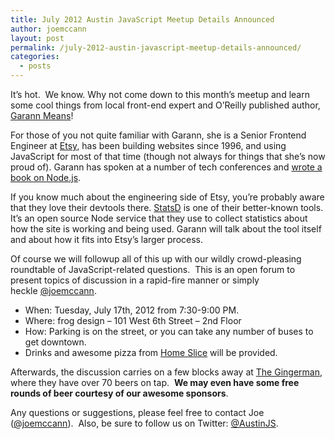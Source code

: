 ```yaml
---
title: July 2012 Austin JavaScript Meetup Details Announced
author: joemccann
layout: post
permalink: /july-2012-austin-javascript-meetup-details-announced/
categories:
  - posts
---
```

It&#8217;s hot.  We know. Why not come down to this month&#8217;s meetup and learn some cool things from local front-end expert and O&#8217;Reilly published author, [Garann Means][1]!

For those of you not quite familiar with Garann, she is a Senior Frontend Engineer at [Etsy][2], has been building websites since 1996, and using JavaScript for most of that time (though not always for things that she&#8217;s now proud of). Garann has spoken at a number of tech conferences and [wrote a book on Node.js][3].

If you know much about the engineering side of Etsy, you&#8217;re probably aware that they love their devtools there. [StatsD][4] is one of their better-known tools. It&#8217;s an open source Node service that they use to collect statistics about how the site is working and being used. Garann will talk about the tool itself and about how it fits into Etsy&#8217;s larger process.

Of course we will followup all of this up with our wildly crowd-pleasing roundtable of JavaScript-related questions.  This is an open forum to present topics of discussion in a rapid-fire manner or simply heckle [@joemccann][5].

  * When: Tuesday, July 17th, 2012 from 7:30-9:00 PM.
  * Where: frog design – 101 West 6th Street – 2nd Floor
  * How: Parking is on the street, or you can take any number of buses to get downtown.
  * Drinks and awesome pizza from [Home Slice][6] will be provided.

Afterwards, the discussion carries on a few blocks away at [The Gingerman][7], where they have over 70 beers on tap.  **We may even have some free rounds of beer courtesy of our awesome sponsors**.

Any questions or suggestions, please feel free to contact Joe ([@joemccann][8]).  Also, be sure to follow us on Twitter: [@AustinJS][9].

 [1]: http://twitter.com/garannm
 [2]: http://etsy.com
 [3]: http://shop.oreilly.com/product/0636920023258.do
 [4]: https://github.com/etsy/statsd
 [5]: http://twitter.com/joemccann
 [6]: http://www.homeslicepizza.com/
 [7]: http://gingermanpub.com/
 [8]: http://twitter.com/joemccann "Joe McCann on Twitter"
 [9]: http://twitter.com/austinjs "AustinJS on Twitter"